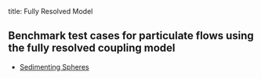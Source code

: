 title: Fully Resolved Model

## Benchmark test cases for particulate flows using the fully resolved coupling model ##

* [Sedimenting Spheres](tencate_MEM/index.html)
